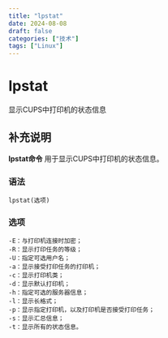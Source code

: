 ```yaml
---
title: "lpstat"
date: 2024-08-08
draft: false
categories: ["技术"]
tags: ["Linux"]
---
```

lpstat
===

显示CUPS中打印机的状态信息

## 补充说明

**lpstat命令** 用于显示CUPS中打印机的状态信息。

### 语法

```shell
lpstat(选项)
```

### 选项

```shell
-E：与打印机连接时加密；
-R：显示打印任务的等级；
-U：指定可选用户名；
-a：显示接受打印任务的打印机；
-c：显示打印机类；
-d：显示默认打印机；
-h：指定可选的服务器信息；
-l：显示长格式；
-p：显示指定打印机，以及打印机是否接受打印任务；
-s：显示汇总信息；
-t：显示所有的状态信息。
```


